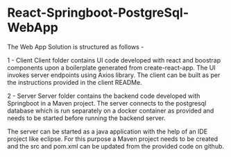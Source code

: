 # React-Springboot-PostgreSql-WebApp

The Web App Solution is structured as follows -

1 - Client
Client folder contains UI code developed with react and boostrap components upon a boilerplate generated from create-react-app. The UI invokes server endpoints using Axios library. The client can be built as per the instructions provided in the client READMe.

2 - Server
Server folder contains the backend code developed with Springboot in a Maven project. The server connects to the postgresql database which is run separately on a docker container as provided and needs to be started before running the backend server.

The server can be started as a java application with the help of an IDE project like eclipse. For this purpose a Maven project needs to be created and the src and pom.xml can be updated from the provided code on github.